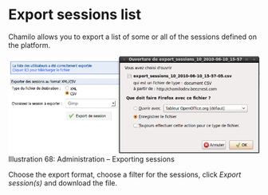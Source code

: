 # Export sessions list

Chamilo allows you to export a list of some or all of the sessions defined on the platform.

![](../../.gitbook/assets/session-import-utilisateurs%20%283%29.png)Illustration 68: Administration – Exporting sessions

Choose the export format, choose a filter for the sessions, click _Export session\(s\)_ and download the file.

